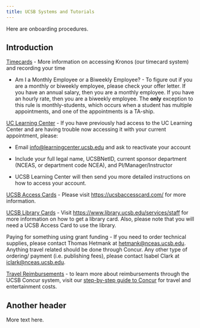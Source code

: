 ```yaml
---
title: UCSB Systems and Tutorials
---
```


Here are onboarding procedures.

## Introduction

[Timecards](https://docs.google.com/document/d/1A56m-tUY9Cjve1UoxEmGYDj-t84TShxW9PTGlmghDa4/edit) - More information on accessing Kronos (our timecard system) and recording your time

-   Am I a Monthly Employee or a Biweekly Employee? - To figure out if you are a monthly or biweekly employee, please check your offer letter. If you have an annual salary, then you are a monthly employee. If you have an hourly rate, then you are a biweekly employee. The **only** exception to this rule is monthly-students, which occurs when a student has multiple appointments, and one of the appointments is a TA-ship.

[UC Learning Center](https://www.learningcenter.ucsb.edu/) - If you have previously had access to the UC Learning Center and are having trouble now accessing it with your current appointment, please:

-   Email [info\@learningcenter.ucsb.edu](mailto:info@learningcenter.ucsb.edu) and ask to reactivate your account

-   Include your full legal name, UCSBNetID, current sponsor department (NCEAS, or department code NCEA), and PI/Manager/Instructor

-   UCSB Learning Center will then send you more detailed instructions on how to access your account.

[UCSB Access Cards](https://ucsbaccesscard.com/) - Please visit <https://ucsbaccesscard.com/> for more information.

[UCSB Library Cards](https://www.library.ucsb.edu/services/staff) - Visit <https://www.library.ucsb.edu/services/staff> for more information on how to get a library card. Also, please note that you will need a UCSB Access Card to use the library.

Paying for something using grant funding - If you need to order technical supplies, please contact Thomas Hetmank at [hetmank\@nceas.ucsb.edu](mailto:hetmank@nceas.ucsb.edu). Anything travel related should be done through Concur. Any other type of ordering/ payment (i.e. publishing fees), please contact Isabel Clark at [iclark\@nceas.ucsb.edu](mailto:iclark@nceas.ucsb.edu).

[Travel Reimbursements](https://docs.google.com/document/d/16bEDK0dLIqsNH6hU_oKV3XqaAsNIn_1k/edit) - to learn more about reimbursements through the UCSB Concur system, visit our [step-by-step guide to Concur](https://docs.google.com/document/d/16bEDK0dLIqsNH6hU_oKV3XqaAsNIn_1k/edit) for travel and entertainment costs.

## Another header

More text here.
